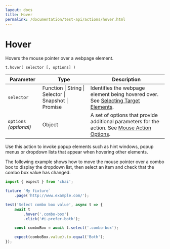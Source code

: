 ```yaml
---
layout: docs
title: Hover
permalink: /documentation/test-api/actions/hover.html
---
```

# Hover

Hovers the mouse pointer over a webpage element.

```text
t.hover( selector [, options] )
```

Parameter              | Type                                              | Description
---------------------- | ------------------------------------------------- | -----------------------------------------------------------------------------------------------------------------------
`selector`             | Function &#124; String &#124; Selector &#124; Snapshot &#124; Promise | Identifies the webpage element being hovered over. See [Selecting Target Elements](index.md#selecting-target-elements).
`options` *(optional)* | Object                                            | A set of options that provide additional parameters for the action. See [Mouse Action Options](action-options.md#mouse-action-options).

Use this action to invoke popup elements such as hint windows, popup menus or dropdown lists that appear when hovering other elements.

The following example shows how to move the mouse pointer over a combo box to display the dropdown list,
then select an item and check that the combo box value has changed.

```js
import { expect } from 'chai';

fixture `My fixture`
    .page('http://www.example.com/');

test('Select combo box value', async t => {
    await t
        .hover('.combo-box')
        .click('#i-prefer-both');

    const comboBox = await t.select('.combo-box');

    expect(comboBox.value).to.equal('Both');
});
```